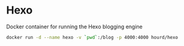 # Hexo

Docker container for running the Hexo blogging engine

```bash
docker run -d --name hexo -v `pwd`:/blog -p 4000:4000 hourd/hexo
```
